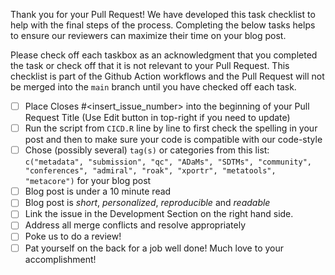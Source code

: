Thank you for your Pull Request! We have developed this task checklist to help with the final steps of the process. Completing the below tasks helps to ensure our reviewers can maximize their time on your blog post.

Please check off each taskbox as an acknowledgment that you completed the task or check off that it is not relevant to your Pull Request. This checklist is part of the Github Action workflows and the Pull Request will not be merged into the `main` branch until you have checked off each task.

- [ ] Place Closes #<insert_issue_number> into the beginning of your Pull Request Title (Use Edit button in top-right if you need to update)
- [ ] Run the script from `CICD.R` line by line to first check the spelling in your post and then to make sure your code is compatible with our code-style
- [ ] Chose (possibly several) `tag(s)` or categories from this list: `c("metadata", "submission", "qc", "ADaMs", "SDTMs", "community", "conferences", "admiral", "roak", "xportr", "metatools", "metacore")` for your blog post
- [ ] Blog post is under a 10 minute read 
- [ ] Blog post is *short*, *personalized*, *reproducible* and *readable*
- [ ] Link the issue in the Development Section on the right hand side.
- [ ] Address all merge conflicts and resolve appropriately
- [ ] Poke us to do a review!
- [ ] Pat yourself on the back for a job well done! Much love to your accomplishment!
